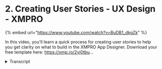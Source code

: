 # 2. Creating User Stories  - UX Design - XMPRO
{% embed url="https://www.youtube.com/watch?v=BuDB1_dkgZk" %}



In this video, you'll learn a quick process for creating user stories to help you get clarity on what to build in the XMPRO App Designer. Download your free template here: https://xmp.ro/2yj0tbu...
<details>
<summary>Transcript</summary>In this video, you'll learn a quick process for creating user stories to help you get clarity on what to build in the XMPRO App Designer. Download your free template here: https://xmp.ro/2yj0tbu...
now that we have a better understanding

of the problem we're trying to solve

it's time to create user stories for our

new app why is it important to create

user stories the whole process of user

experience design is about keeping your

focus on the application user since

they're the one you're building it for

and even though you might be the

designer and the user in some instances

creating user stories helps you put

yourself in the users shoes and stay

focused on the results you want them to

achieve with your app we recommend you

write your user stories in this format

as a persona I want to so that let's

look at each of the three parts as a

persona think about who's going to be

your app's main user I want to what

action are they trying to complete

resist the urge here to simply list the

features you want to build so that

consider the overall benefit they want

or the big problem they're trying to

solve for example as a plant manager I

want to get an overall view of my asset

health so that I can identify any

bottlenecks another example as the head

of maintenance I want to see open work

orders for my boiler feed pumps so that

I can manage our maintenance planning

when a pump breaks down unexpectedly to

create your own user stories you can

download the user stories template from

the link in the description below
</details>